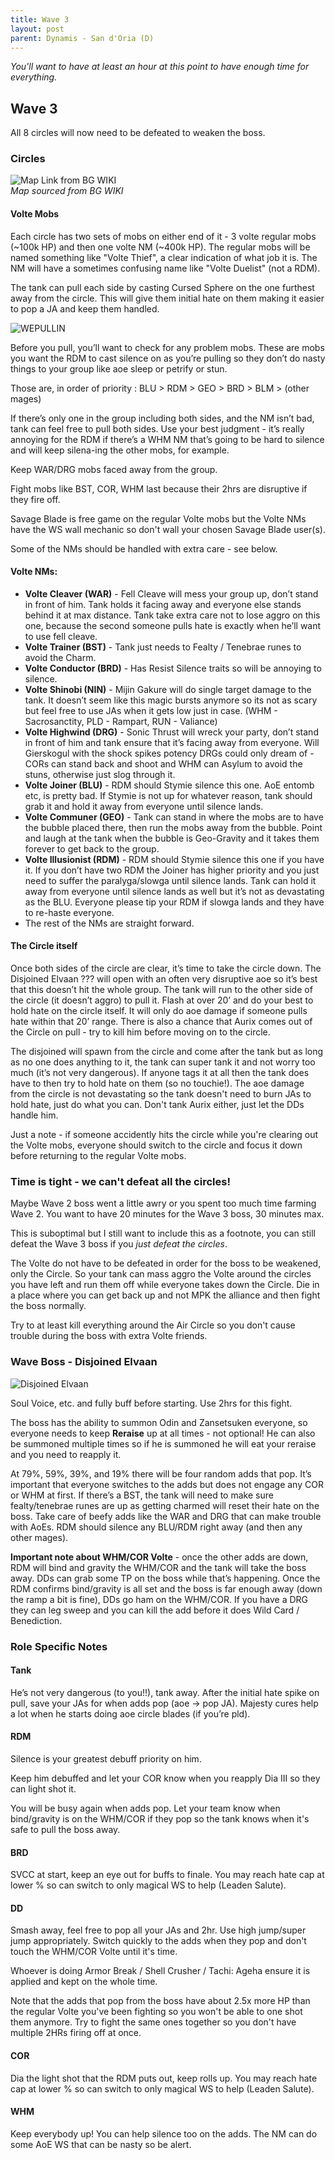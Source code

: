 ```yaml
---
title: Wave 3
layout: post
parent: Dynamis - San d'Oria (D)
---
```


*You'll want to have at least an hour at this point to have enough time for everything.*  

## Wave 3

All 8 circles will now need to be defeated to weaken the boss.    

### Circles  
![Map Link from BG WIKI](https://www.bg-wiki.com/images/1/1f/Wave3San_d%27Oria.jpg?20200908125953)  
*Map sourced from BG WIKI*

#### Volte Mobs
Each circle has two sets of mobs on either end of it - 3 volte regular mobs (~100k HP) and then one volte NM (~400k HP).  The regular mobs will be named something like "Volte Thief", a clear indication of what job it is.  The NM will have a sometimes confusing name like "Volte Duelist" (not a RDM).  

The tank can pull each side by casting Cursed Sphere on the one furthest away from the circle.  This will give them initial hate on them making it easier to pop a JA and keep them handled.  

![WEPULLIN](/assets/images/battle-content/dynamis-divergence/protanking.png)  

Before you pull, you’ll want to check for any problem mobs.  These are mobs you want the RDM to cast silence on as you’re pulling so they don’t do nasty things to your group like aoe sleep or petrify or stun.  

Those are, in order of priority : BLU > RDM > GEO > BRD > BLM > (other mages)  

If there’s only one in the group including both sides, and the NM isn’t bad, tank can feel free to pull both sides.  Use your best judgment - it’s really annoying for the RDM if there’s a WHM NM that’s going to be hard to silence and will keep silena-ing the other mobs, for example.  

Keep WAR/DRG mobs faced away from the group.  

Fight mobs like BST, COR, WHM last because their 2hrs are disruptive if they fire off.  

Savage Blade is free game on the regular Volte mobs but the Volte NMs have the WS wall mechanic so don't wall your chosen Savage Blade user(s).

Some of the NMs should be handled with extra care - see below.  

#### Volte NMs:
* **Volte Cleaver (WAR)** - Fell Cleave will mess your group up, don’t stand in front of him.  Tank holds it facing away and everyone else stands behind it at max distance. Tank take extra care not to lose aggro on this one, because the second someone pulls hate is exactly when he’ll want to use fell cleave.
* **Volte Trainer (BST)** - Tank just needs to Fealty / Tenebrae runes to avoid the Charm.
* **Volte Conductor (BRD)** - Has Resist Silence traits so will be annoying to silence.
* **Volte Shinobi (NIN)** - Mijin Gakure will do single target damage to the tank.  It doesn’t seem like this magic bursts anymore so its not as scary but feel free to use JAs when it gets low just in case. (WHM - Sacrosanctity, PLD - Rampart, RUN - Valiance)
* **Volte Highwind (DRG)** - Sonic Thrust will wreck your party, don’t stand in front of him and tank ensure that it’s facing away from everyone.  Will Gierskogul with the shock spikes potency DRGs could only dream of - CORs can stand back and shoot and WHM can Asylum to avoid the stuns, otherwise just slog through it.
* **Volte Joiner (BLU)** - RDM should Stymie silence this one. AoE entomb etc, is pretty bad. If Stymie is not up for whatever reason, tank should grab it and hold it away from everyone until silence lands.
* **Volte Communer (GEO)** - Tank can stand in where the mobs are to have the bubble placed there, then run the mobs away from the bubble. Point and laugh at the tank when the bubble is Geo-Gravity and it takes them forever to get back to the group.
* **Volte Illusionist (RDM)** - RDM should Stymie silence this one if you have it. If you don’t have two RDM the Joiner has higher priority and you just need to suffer the paralyga/slowga until silence lands. Tank can hold it away from everyone until silence lands as well but it’s not as devastating as the BLU.  Everyone please tip your RDM if slowga lands and they have to re-haste everyone.
* The rest of the NMs are straight forward.  


#### The Circle itself

Once both sides of the circle are clear, it’s time to take the circle down.  The Disjoined Elvaan ??? will open with an often very disruptive aoe so it’s best that this doesn’t hit the whole group.  The tank will run to the other side of the circle (it doesn’t aggro) to pull it.  Flash at over 20’ and do your best to hold hate on the circle itself.  It will only do aoe damage if someone pulls hate within that 20’ range.  There is also a chance that Aurix comes out of the Circle on pull - try to kill him before moving on to the circle.  

The disjoined will spawn from the circle and come after the tank but as long as no one does anything to it, the tank can super tank it and not worry too much (it’s not very dangerous).  If anyone tags it at all then the tank does have to then try to hold hate on them (so no touchie!).  The aoe damage from the circle is not devastating so the tank doesn't need to burn JAs to hold hate, just do what you can.  Don't tank Aurix either, just let the DDs handle him.  

Just a note - if someone accidently hits the circle while you're clearing out the Volte mobs, everyone should switch to the circle and focus it down before returning to the regular Volte mobs.  

### Time is tight - we can't defeat all the circles!

Maybe Wave 2 boss went a little awry or you spent too much time farming Wave 2.  You want to have 20 minutes for the Wave 3 boss, 30 minutes max.  

This is suboptimal but I still want to include this as a footnote, you can still defeat the Wave 3 boss if you *just defeat the circles*.  

The Volte do not have to be defeated in order for the boss to be weakened, only the Circle.  So your tank can mass aggro the Volte around the circles you have left and run them off while everyone takes down the Circle.  Die in a place where you can get back up and not MPK the alliance and then fight the boss normally.  

Try to at least kill everything around the Air Circle so you don't cause trouble during the boss with extra Volte friends.  

### Wave Boss - Disjoined Elvaan  

![Disjoined Elvaan](https://www.bg-wiki.com/images/thumb/2/23/Disjoined_Elvaan.png/158px-Disjoined_Elvaan.png)

Soul Voice, etc.  and fully buff before starting.  Use 2hrs for this fight.   

The boss has the ability to summon Odin and Zansetsuken everyone, so everyone needs to keep **Reraise** up at all times - not optional!  He can also be summoned multiple times so if he is summoned he will eat your reraise and you need to reapply it.  

At 79%, 59%, 39%, and 19% there will be four random adds that pop.  It’s important that everyone switches to the adds but does not engage any COR or WHM at first.  If there’s a BST, the tank will need to make sure fealty/tenebrae runes are up as getting charmed will reset their hate on the boss. Take care of beefy adds like the WAR and DRG that can make trouble with AoEs.  RDM should silence any BLU/RDM right away (and then any other mages).  

**Important note about WHM/COR Volte** - once the other adds are down, RDM will bind and gravity the WHM/COR and the tank will take the boss away.  DDs can grab some TP on the boss while that’s happening.  Once the RDM confirms bind/gravity is all set and the boss is far enough away (down the ramp a bit is fine), DDs go ham on the WHM/COR.  If you have a DRG they can leg sweep and you can kill the add before it does Wild Card / Benediction.

### Role Specific Notes  

#### **Tank**  
He’s not very dangerous (to you!!), tank away.  After the initial hate spike on pull, save your JAs for when adds pop (aoe -> pop JA).  Majesty cures help a lot when he starts doing aoe circle blades (if you’re pld).  

#### **RDM**
Silence is your greatest debuff priority on him.  

Keep him debuffed and let your COR know when you reapply Dia III so they can light shot it.  

You will be busy again when adds pop.  Let your team know when bind/gravity is on the WHM/COR if they pop so the tank knows when it's safe to pull the boss away.  

#### **BRD**
SVCC at start, keep an eye out for buffs to finale.  You may reach hate cap at lower % so can switch to only magical WS to help (Leaden Salute).  

#### **DD**  
Smash away, feel free to pop all your JAs and 2hr. Use high jump/super jump appropriately.  Switch quickly to the adds when they pop and don't touch the WHM/COR Volte until it's time.   

Whoever is doing Armor Break / Shell Crusher / Tachi: Ageha ensure it is applied and kept on the whole time.  

Note that the adds that pop from the boss have about 2.5x more HP than the regular Volte you've been fighting so you won't be able to one shot them anymore.  Try to fight the same ones together so you don't have multiple 2HRs firing off at once.  

#### **COR**  
Dia the light shot that the RDM puts out, keep rolls up.  You may reach hate cap at lower % so can switch to only magical WS to help (Leaden Salute).  

#### **WHM**  
Keep everybody up!  You can help silence too on the adds.  The NM can do some AoE WS that can be nasty so be alert.

